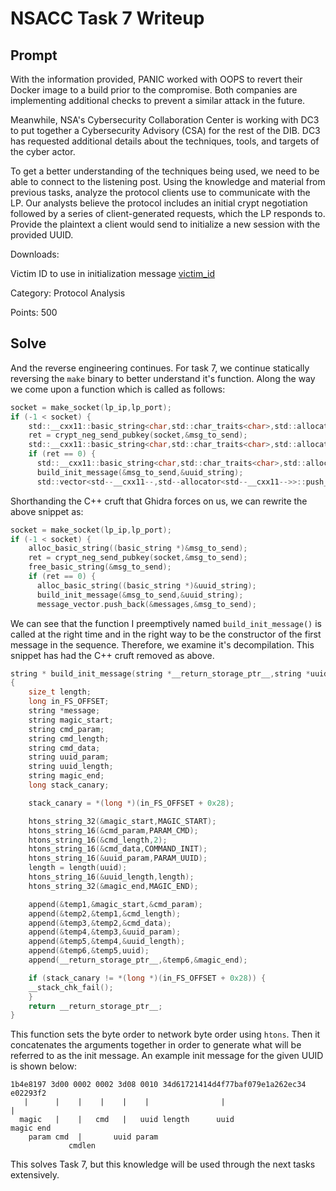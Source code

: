 # NSACC Task 7 Writeup

## Prompt

With the information provided, PANIC worked with OOPS to revert their Docker image to a build prior to the compromise. Both companies are implementing additional checks to prevent a similar attack in the future.

Meanwhile, NSA's Cybersecurity Collaboration Center is working with DC3 to put together a Cybersecurity Advisory (CSA) for the rest of the DIB. DC3 has requested additional details about the techniques, tools, and targets of the cyber actor.

To get a better understanding of the techniques being used, we need to be able to connect to the listening post. Using the knowledge and material from previous tasks, analyze the protocol clients use to communicate with the LP. Our analysts believe the protocol includes an initial crypt negotiation followed by a series of client-generated requests, which the LP responds to. Provide the plaintext a client would send to initialize a new session with the provided UUID.

Downloads:

Victim ID to use in initialization message [victim_id](victim_id)

Category: Protocol Analysis

Points: 500

## Solve

And the reverse engineering continues. For task 7, we continue statically reversing the `make` binary to better understand it's function. Along the way we come upon a function which is called as follows:

```c
socket = make_socket(lp_ip,lp_port);
if (-1 < socket) {
    std::__cxx11::basic_string<char,std::char_traits<char>,std::allocator<char>>::basic_string((basic_string *)&msg_to_send);
    ret = crypt_neg_send_pubkey(socket,&msg_to_send);
    std::__cxx11::basic_string<char,std::char_traits<char>,std::allocator<char>>::~basic_string((basic_string<char,std::char_traits<char>,std::allocator<char>> *)&msg_to_send);
    if (ret == 0) {
      std::__cxx11::basic_string<char,std::char_traits<char>,std::allocator<char>>::basic_string((basic_string *)&uuid_string);
      build_init_message(&msg_to_send,&uuid_string);
      std::vector<std--__cxx11--,std--allocator<std--__cxx11-->>::push_back(&messages,(value_type *)&msg_to_send);
```

Shorthanding the C++ cruft that Ghidra forces on us, we can rewrite the above snippet as:

```c
socket = make_socket(lp_ip,lp_port);
if (-1 < socket) {
    alloc_basic_string((basic_string *)&msg_to_send);
    ret = crypt_neg_send_pubkey(socket,&msg_to_send);
    free_basic_string(&msg_to_send);
    if (ret == 0) {
      alloc_basic_string((basic_string *)&uuid_string);
      build_init_message(&msg_to_send,&uuid_string);
      message_vector.push_back(&messages,&msg_to_send);
```

We can see that the function I preemptively named `build_init_message()` is called at the right time and in the right way to be the constructor of the first message in the sequence. Therefore, we examine it's decompilation. This snippet has had the C++ cruft removed as above.

```c
string * build_init_message(string *__return_storage_ptr__,string *uuid)
{
    size_t length;
    long in_FS_OFFSET;
    string *message;
    string magic_start;
    string cmd_param;
    string cmd_length;
    string cmd_data;
    string uuid_param;
    string uuid_length;
    string magic_end;
    long stack_canary;

    stack_canary = *(long *)(in_FS_OFFSET + 0x28);

    htons_string_32(&magic_start,MAGIC_START);
    htons_string_16(&cmd_param,PARAM_CMD);
    htons_string_16(&cmd_length,2);
    htons_string_16(&cmd_data,COMMAND_INIT);
    htons_string_16(&uuid_param,PARAM_UUID);
    length = length(uuid);
    htons_string_16(&uuid_length,length);
    htons_string_32(&magic_end,MAGIC_END);

    append(&temp1,&magic_start,&cmd_param);
    append(&temp2,&temp1,&cmd_length);
    append(&temp3,&temp2,&cmd_data);
    append(&temp4,&temp3,&uuid_param);
    append(&temp5,&temp4,&uuid_length);
    append(&temp6,&temp5,uuid);
    append(__return_storage_ptr__,&temp6,&magic_end);

    if (stack_canary != *(long *)(in_FS_OFFSET + 0x28)) {
    __stack_chk_fail();
    }
    return __return_storage_ptr__;
}
```

This function sets the byte order to network byte order using `htons`. Then it concatenates the arguments together in order to generate what will be referred to as the init message. An example init message for the given UUID is shown below:

```
1b4e8197 3d00 0002 0002 3d08 0010 34d61721414d4f77baf079e1a262ec34 e02293f2
   |      |    |    |    |    |                |                       |
  magic   |    |   cmd   |   uuid length      uuid                   magic end
    param cmd  |       uuid param
             cmdlen
```

This solves Task 7, but this knowledge will be used through the next tasks extensively.